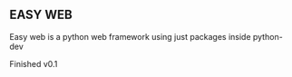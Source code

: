 EASY WEB
---

Easy web is a python web framework using just packages inside python-dev


Finished v0.1